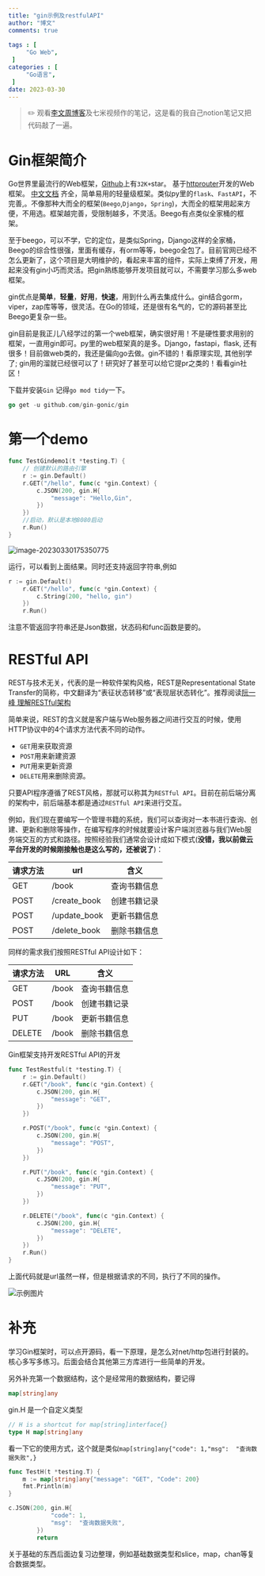 ```yaml
---
title: "gin示例及restfulAPI"                         
author: "博文"      
comments: true 
 
tags : [                                    
     "Go Web",
 ]
categories : [                              
     "Go语言",
 ]
date: 2023-03-30
---
```


> ✏️ 观看[李文周博客](https://www.liwenzhou.com/posts/Go/gin/#autoid-0-0-0)及七米视频作的笔记，这是看的我自己notion笔记又把代码敲了一遍。

# Gin框架简介

Go世界里最流行的Web框架，[Github](https://github.com/gin-gonic/gin)上有`32K+`star。 基于[httprouter](https://github.com/julienschmidt/httprouter)开发的Web框架。 [中文文档](https://gin-gonic.com/zh-cn/docs/) 齐全，简单易用的轻量级框架。类似py里的`flask`、`FastAPI`，不完善,。不像那种大而全的框架(`Beego`,`Django`，`Spring`)，大而全的框架用起来方便，不用选。框架越完善，受限制越多，不灵活。Beego有点类似全家桶的框架。

至于beego，可以不学，它的定位，是类似Spring，Django这样的全家桶，Beego的综合性很强，里面有缓存，有orm等等，beego全包了。目前官网已经不怎么更新了，这个项目是大明维护的，看起来丰富的组件，实际上束缚了开发，用起来没有gin小巧而灵活。把gin熟练能够开发项目就可以，不需要学习那么多web框架。

gin优点是**简单**，**轻量**，**好用**，**快速**，用到什么再去集成什么。gin结合gorm，viper，zap库等等，很灵活。在Go的领域，还是很有名气的，它的源码甚至比Beego更复杂一些。

gin目前是我正儿八经学过的第一个web框架，确实很好用！不是硬性要求用别的框架，一直用gin即可。py里的web框架真的是多。Django，fastapi，flask, 还有很多！目前做web类的，我还是偏向go去做。gin不错的！看原理实现, 其他别学了; gin用的溜就已经很可以了！研究好了甚至可以给它提pr之类的！看看gin社区！

下载并安装`Gin`  记得`go mod tidy`一下。

```go
go get -u github.com/gin-gonic/gin
```

# 第一个demo

```go
func TestGindemo1(t *testing.T) {
	// 创建默认的路由引擎
	r := gin.Default()
	r.GET("/hello", func(c *gin.Context) {
		c.JSON(200, gin.H{
			"message": "Hello,Gin",
		})
	})
	//启动，默认是本地8080启动
	r.Run()
}
```

![image-20230330175350775](/gin示例及restfulAPI/20230330175350775.png)

运行，可以看到上面结果。同时还支持返回字符串,例如

```go
r := gin.Default()
	r.GET("/hello", func(c *gin.Context) {
		c.String(200, "hello, gin")
	})
	r.Run()
```

注意不管返回字符串还是Json数据，状态码和func函数是要的。

# RESTful API

REST与技术无关，代表的是一种软件架构风格，REST是Representational State Transfer的简称，中文翻译为“表征状态转移”或“表现层状态转化”。推荐阅读[阮一峰 理解RESTful架构](http://www.ruanyifeng.com/blog/2011/09/restful.html)

简单来说，REST的含义就是客户端与Web服务器之间进行交互的时候，使用HTTP协议中的4个请求方法代表不同的动作。

- `GET`用来获取资源
- `POST`用来新建资源
- `PUT`用来更新资源
- `DELETE`用来删除资源。

只要API程序遵循了REST风格，那就可以称其为`RESTful API`。目前在前后端分离的架构中，前后端基本都是通过`RESTful API`来进行交互。

例如，我们现在要编写一个管理书籍的系统，我们可以查询对一本书进行查询、创建、更新和删除等操作，在编写程序的时候就要设计客户端浏览器与我们Web服务端交互的方式和路径。按照经验我们通常会设计成如下模式(**没错，我以前做云平台开发的时候刚接触也是这么写的，还被说了**)：

| 请求方法 | url          | 含义         |
| -------- | ------------ | ------------ |
| GET      | /book        | 查询书籍信息 |
| POST     | /create_book | 创建书籍记录 |
| POST     | /update_book | 更新书籍信息 |
| POST     | /delete_book | 删除书籍信息 |

同样的需求我们按照RESTful API设计如下：

| 请求方法 | URL   | 含义         |
| -------- | ----- | ------------ |
| GET      | /book | 查询书籍信息 |
| POST     | /book | 创建书籍记录 |
| PUT      | /book | 更新书籍信息 |
| DELETE   | /book | 删除书籍信息 |

Gin框架支持开发RESTful API的开发

```go
func TestRestful(t *testing.T) {
	r := gin.Default()
	r.GET("/book", func(c *gin.Context) {
		c.JSON(200, gin.H{
			"message": "GET",
		})
	})

	r.POST("/book", func(c *gin.Context) {
		c.JSON(200, gin.H{
			"message": "POST",
		})
	})

	r.PUT("/book", func(c *gin.Context) {
		c.JSON(200, gin.H{
			"message": "PUT",
		})
	})

	r.DELETE("/book", func(c *gin.Context) {
		c.JSON(200, gin.H{
			"message": "DELETE",
		})
	})
	r.Run()
}

```

上面代码就是url虽然一样，但是根据请求的不同，执行了不同的操作。

![示例图片](/gin示例及restfulAPI/20230330203931.png)

# 补充

学习Gin框架时，可以点开源码，看一下原理，是怎么对net/http包进行封装的。核心多写多练习。后面会结合其他第三方库进行一些简单的开发。

另外补充第一个数据结构，这个是经常用的数据结构，要记得

```go
map[string]any
```

gin.H 是一个自定义类型

```go
// H is a shortcut for map[string]interface{}
type H map[string]any
```

看一下它的使用方式，这个就是类似`map[string]any{"code": 1,"msg":  "查询数据失败",}`

```go
func TestH(t *testing.T) {
	m := map[string]any{"message": "GET", "Code": 200}
	fmt.Println(m)
}
```

```Go
c.JSON(200, gin.H{
			"code": 1,
			"msg":  "查询数据失败",
		})
		return
```

关于基础的东西后面边复习边整理，例如基础数据类型和slice，map，chan等复合数据类型。
